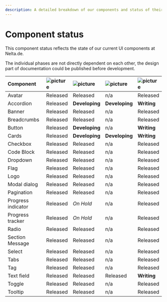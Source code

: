 ```yaml
---
description: A detailed breakdown of our components and status of theirs implementation.
---
```


# Component status

This component status reflects the state of our current UI components at Nelta.de.

The individual phases are not directly dependent on each other, the design part of documentation could be published before development.

| Component | ![picture](https://img.icons8.com/ios/30/11173D/adobe-xd.png) | ![picture](https://img.icons8.com/ios-filled/30/11173D/sass.png) | ![picture](https://img.icons8.com/ios/30/11173D/javascript.png) | ![picture](https://img.icons8.com/wired/30/11173D/new-document.png) |
| :--- | :--- | :--- | :--- | :--- |
| Avatar | Released | Released | n/a | Released |
| Accordion | Released | **Developing** | **Developing** | **Writing** |
| Banner | Released | Released | n/a | Released |
| Breadcrumbs | Released | Released | n/a | Released |
| Button | Released | **Developing** | n/a | **Writing** |
| Cards | Released | **Developing** | **Developing** | **Writing** |
| Checkbox | Released | Released | n/a | Released |
| Code Block | Released | Released | n/a | Released |
| Dropdown | Released | Released | n/a | Released |
| Flag | Released | Released | n/a | Released |
| Logo | Released | Released | n/a | Released |
| Modal dialog | Released | Released | n/a | Released |
| Pagination | Released | Released | n/a | Released |
| Progress indicator | Released | _On Hold_ | n/a | Released |
| Progress tracker | Released | _On Hold_ | n/a | Released |
| Radio | Released | Released | n/a | Released |
| Section Message | Released | Released | n/a | Released |
| Select | Released | Released | n/a | Released |
| Tabs | Released | Released | n/a | Released |
| Tag | Released | Released | n/a | Released |
| Text field | Released | Released | Released | **Writing** |
| Toggle | Released | Released | n/a | Released |
| Tooltip | Released | Released | n/a | Released |

